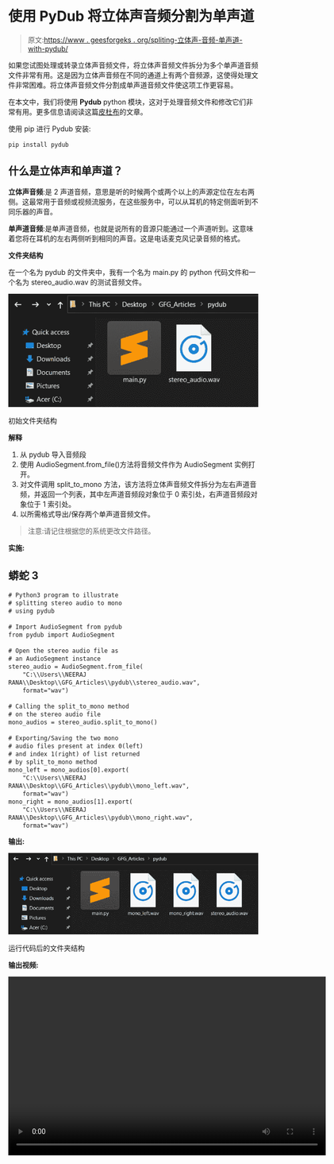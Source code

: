# 使用 PyDub 将立体声音频分割为单声道

> 原文:[https://www . geesforgeks . org/spliting-立体声-音频-单声道-with-pydub/](https://www.geeksforgeeks.org/splitting-stereo-audio-to-mono-with-pydub/)

如果您试图处理或转录立体声音频文件，将立体声音频文件拆分为多个单声道音频文件非常有用。这是因为立体声音频在不同的通道上有两个音频源，这使得处理文件非常困难。将立体声音频文件分割成单声道音频文件使这项工作更容易。

在本文中，我们将使用 **Pydub** python 模块，这对于处理音频文件和修改它们非常有用。更多信息请阅读这篇[皮杜布](https://www.geeksforgeeks.org/working-with-wav-files-in-python-using-pydub/)的文章。

使用 pip 进行 Pydub 安装:

```
pip install pydub
```

## **什么是立体声和单声道？**

**立体声音频**:是 2 声道音频，意思是听的时候两个或两个以上的声源定位在左右两侧。这最常用于音频或视频流服务，在这些服务中，可以从耳机的特定侧面听到不同乐器的声音。

**单声道音频**:是单声道音频，也就是说所有的音源只能通过一个声道听到。这意味着您将在耳机的左右两侧听到相同的声音。这是电话麦克风记录音频的格式。

**文件夹结构**

在一个名为 pydub 的文件夹中，我有一个名为 main.py 的 python 代码文件和一个名为 stereo_audio.wav 的测试音频文件。

![](img/fc2d64cda4fa4be4617785fbc10893c7.png)

初始文件夹结构

**解释**

1.  从 pydub 导入音频段
2.  使用 AudioSegment.from_file()方法将音频文件作为 AudioSegment 实例打开。
3.  对文件调用 split_to_mono 方法，该方法将立体声音频文件拆分为左右声道音频，并返回一个列表，其中左声道音频段对象位于 0 索引处，右声道音频段对象位于 1 索引处。
4.  以所需格式导出/保存两个单声道音频文件。

> 注意:请记住根据您的系统更改文件路径。

**实施:**

## 蟒蛇 3

```
# Python3 program to illustrate
# splitting stereo audio to mono
# using pydub

# Import AudioSegment from pydub
from pydub import AudioSegment

# Open the stereo audio file as
# an AudioSegment instance
stereo_audio = AudioSegment.from_file(
    "C:\\Users\\NEERAJ RANA\\Desktop\\GFG_Articles\\pydub\\stereo_audio.wav",
    format="wav")

# Calling the split_to_mono method
# on the stereo audio file
mono_audios = stereo_audio.split_to_mono()

# Exporting/Saving the two mono
# audio files present at index 0(left)
# and index 1(right) of list returned
# by split_to_mono method
mono_left = mono_audios[0].export(
    "C:\\Users\\NEERAJ RANA\\Desktop\\GFG_Articles\\pydub\\mono_left.wav",
    format="wav")
mono_right = mono_audios[1].export(
    "C:\\Users\\NEERAJ RANA\\Desktop\\GFG_Articles\\pydub\\mono_right.wav",
    format="wav")
```

**输出:**

![](img/23e7e1b34efe6cab734201ed3e4cc3ee.png)

运行代码后的文件夹结构

**输出视频:**

<video class="wp-video-shortcode" id="video-572347-1" width="640" height="360" preload="metadata" controls=""><source type="video/mp4" src="https://media.geeksforgeeks.org/wp-content/uploads/20210313213331/pydub_video.mp4?_=1">[https://media.geeksforgeeks.org/wp-content/uploads/20210313213331/pydub_video.mp4](https://media.geeksforgeeks.org/wp-content/uploads/20210313213331/pydub_video.mp4)</video>